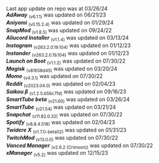 Last app update on repo was at 03/26/24   
***AdAway*** <sub>(v6.1.1)</sub> was updated on 06/21/23   
***Aniyomi*** <sub>(v0.15.2.4)</sub> was updated on 01/29/24   
***SnapMod*** <sub>(v1.8.5)</sub> was updated on 09/24/22   
***Aliucord Installer*** <sub>(v1.1.4)</sub> was updated on 03/13/24   
***Instagram*** <sub>(v263.2.0.19.104)</sub> was updated on 01/12/23   
***Instander*** <sub>(v263.2.0.19.104)</sub> was updated on 01/12/23   
***Launch on Boot*** <sub>(v1.1.2)</sub> was updated on 07/30/22   
***Magisk*** <sub>(v81658d45)</sub> was updated on 03/20/24   
***Momo*** <sub>(v4.3.1)</sub> was updated on 07/30/22   
***Reddit*** <sub>(v2023.04.0)</sub> was updated on 02/04/23   
***Saikou β*** <sub>(v1.2.5.b56c7fd)</sub> was updated on 09/16/23   
***SmartTube beta*** <sub>(v21.60)</sub> was updated on 03/26/24   
***SmartTube*** <sub>(v21.54)</sub> was updated on 03/21/24   
***Snapchat*** <sub>(v11.82.0.32)</sub> was updated on 07/30/22   
***Spotify*** <sub>(v8.8.4.518)</sub> was updated on 02/04/23   
***Twidere X*** <sub>(v1.7.0-beta02)</sub> was updated on 01/31/23   
***TwitchMod*** <sub>(v13.0.0)</sub> was updated on 07/30/22   
***Vanced Manager*** <sub>(v2.6.2 (Crimson))</sub> was updated on 07/30/22   
***xManager*** <sub>(v5.2)</sub> was updated on 12/15/23   
